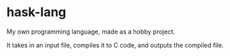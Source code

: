 # hask-lang
My own programming language, made as a hobby project.

It takes in an input file, compiles it to C code, and outputs the compiled file.
